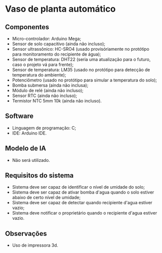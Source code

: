 # Vaso de planta automático
## Componentes
- Micro-controlador: Arduino Mega;
- Sensor de solo capacitivo (ainda não incluso);
- Sensor ultrassônico: HC-SRO4 (usado provisóriamente no protótipo para monitoramento do recipiente de água);
- Sensor de temperatura: DHT22 (seria uma atualização para o futuro, caso o projeto vá para frente);
- Sensor de temperatura: LM35 (usado no protótipo para detecção de temperatura do ambiente);
- Potenciômetro (usado no protótipo para simular a temperatura do solo);
- Bomba submersa (ainda não inclusa);
- Módulo de relé (ainda não incluso);
- Sensor RTC (ainda não incluso);
- Termistor NTC 5mm 10k (ainda não incluso).
## Software
- Linguagem de programação: C;
- IDE: Arduino IDE.
## Modelo de IA
- Não será utilizado.
## Requisitos do sistema
- Sistema deve ser capaz de identificar o nível de umidade do solo;
- Sistema deve ser capaz de ativar bomba d'agua quando o solo estiver abaixo de certo nível de umidade;
- Sistema deve ser capaz de detectar quando recipiente d'agua estiver vazio;
- Sistema deve notificar o proprietário quando o recipiente d'agua estiver vazio.
## Observações
- Uso de impressora 3d.
